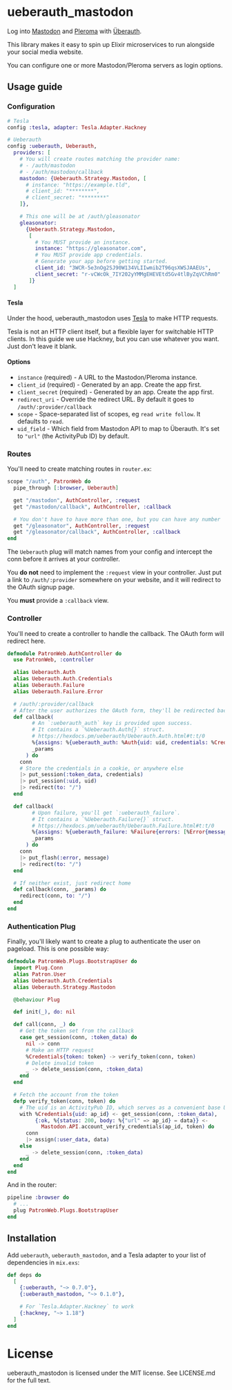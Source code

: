# ueberauth_mastodon

Log into [Mastodon](https://joinmastodon.org/) and [Pleroma](https://pleroma.social/) with [Überauth](https://github.com/ueberauth/ueberauth).

This library makes it easy to spin up Elixir microservices to run alongside your social media website.

You can configure one or more Mastodon/Pleroma servers as login options.

## Usage guide

### Configuration

```elixir
# Tesla
config :tesla, adapter: Tesla.Adapter.Hackney

# Ueberauth
config :ueberauth, Ueberauth,
  providers: [
    # You will create routes matching the provider name:
    # - /auth/mastodon
    # - /auth/mastodon/callback
    mastodon: {Ueberauth.Strategy.Mastodon, [
      # instance: "https://example.tld",
      # client_id: "********",
      # client_secret: "********"
    ]},

    # This one will be at /auth/gleasonator
    gleasonator:
      {Ueberauth.Strategy.Mastodon,
       [
         # You MUST provide an instance.
         instance: "https://gleasonator.com",
         # You MUST provide app credentials.
         # Generate your app before getting started.
         client_id: "3WCR-5e3nOg2SJ90W134VLIIwmib2T96qsXWSJAAEUs",
         client_secret: "r-vCWcOk_7IY202yYMMgEHEVEtd5Gv4tlByZqVChRm0"
       ]}
  ]
```

#### Tesla

Under the hood, ueberauth_mastodon uses [Tesla](https://github.com/teamon/tesla) to make HTTP requests.

Tesla is not an HTTP client itself, but a flexible layer for switchable HTTP clients.
In this guide we use Hackney, but you can use whatever you want.
Just don't leave it blank.

#### Options

- `instance` (required) - A URL to the Mastodon/Pleroma instance.
- `client_id` (required) - Generated by an app. Create the app first.
- `client_secret` (required) - Generated by an app. Create the app first.
- `redirect_uri` - Override the redirect URL. By default it goes to `/auth/:provider/callback`
- `scope` - Space-separated list of scopes, eg `read write follow`. It defaults to `read`.
- `uid_field` - Which field from Mastodon API to map to Überauth. It's set to `"url"` (the ActivityPub ID) by default.

### Routes

You'll need to create matching routes in `router.ex`:

```elixir
scope "/auth", PatronWeb do
  pipe_through [:browser, Ueberauth]

  get "/mastodon", AuthController, :request
  get "/mastodon/callback", AuthController, :callback

  # You don't have to have more than one, but you can have any number
  get "/gleasonator", AuthController, :request
  get "/gleasonator/callback", AuthController, :callback
end
```

The `Ueberauth` plug will match names from your config and intercept the conn before it arrives at your controller.

You **do not** need to implement the `:request` view in your controller. Just put a link to `/auth/:provider` somewhere on your website, and it will redirect to the OAuth signup page.

You **must** provide a `:callback` view.

### Controller

You'll need to create a controller to handle the callback.
The OAuth form will redirect here.

```elixir
defmodule PatronWeb.AuthController do
  use PatronWeb, :controller

  alias Ueberauth.Auth
  alias Ueberauth.Auth.Credentials
  alias Ueberauth.Failure
  alias Ueberauth.Failure.Error

  # /auth/:provider/callback
  # After the user authorizes the OAuth form, they'll be redirected back here.
  def callback(
        # An `:ueberauth_auth` key is provided upon success.
        # It contains a `%Ueberauth.Auth{}` struct.
        # https://hexdocs.pm/ueberauth/Ueberauth.Auth.html#t:t/0
        %{assigns: %{ueberauth_auth: %Auth{uid: uid, credentials: %Credentials{} = credentials}}} = conn,
        _params
      ) do
    conn
    # Store the credentials in a cookie, or anywhere else
    |> put_session(:token_data, credentials)
    |> put_session(:uid, uid)
    |> redirect(to: "/")
  end

  def callback(
        # Upon failure, you'll get `:ueberauth_failure`.
        # It contains a `%Ueberauth.Failure{}` struct.
        # https://hexdocs.pm/ueberauth/Ueberauth.Failure.html#t:t/0
        %{assigns: %{ueberauth_failure: %Failure{errors: [%Error{message: message} | _]}}} = conn,
        _params
      ) do
    conn
    |> put_flash(:error, message)
    |> redirect(to: "/")
  end

  # If neither exist, just redirect home
  def callback(conn, _params) do
    redirect(conn, to: "/")
  end
end
```

### Authentication Plug

Finally, you'll likely want to create a plug to authenticate the user on pageload.
This is one possible way:

```elixir
defmodule PatronWeb.Plugs.BootstrapUser do
  import Plug.Conn
  alias Patron.User
  alias Ueberauth.Auth.Credentials
  alias Ueberauth.Strategy.Mastodon

  @behaviour Plug

  def init(_), do: nil

  def call(conn, _) do
    # Get the token set from the callback
    case get_session(conn, :token_data) do
      nil -> conn
      # Make an HTTP request
      %Credentials{token: token} -> verify_token(conn, token)
      # Delete invalid token
      _ -> delete_session(conn, :token_data)
    end
  end

  # Fetch the account from the token
  defp verify_token(conn, token) do
    # The uid is an ActivityPub ID, which serves as a convenient base URL
    with %Credentials{uid: ap_id} <- get_session(conn, :token_data),
         {:ok, %{status: 200, body: %{"url" => ap_id} = data}} <-
           Mastodon.API.account_verify_credentials(ap_id, token) do
      conn
      |> assign(:user_data, data)
    else
      _ -> delete_session(conn, :token_data)
    end
  end
end
```

And in the router:

```elixir
pipeline :browser do
  # ...
  plug PatronWeb.Plugs.BootstrapUser
end
```

## Installation

Add `ueberauth`, `ueberauth_mastodon`, and a Tesla adapter to your list of dependencies in `mix.exs`:

```elixir
def deps do
  [
    {:ueberauth, "~> 0.7.0"},
    {:ueberauth_mastodon, "~> 0.1.0"},

    # For `Tesla.Adapter.Hackney` to work
    {:hackney, "~> 1.18"}
  ]
end
```

# License

ueberauth_mastodon is licensed under the MIT license.
See LICENSE.md for the full text.
